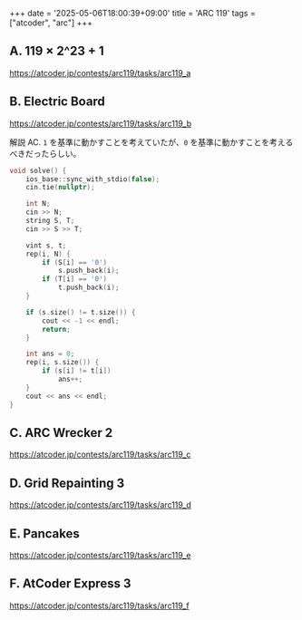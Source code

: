 +++
date = '2025-05-06T18:00:39+09:00'
title = 'ARC 119'
tags = ["atcoder", "arc"]
+++
## A. 119 × 2^23 + 1

<https://atcoder.jp/contests/arc119/tasks/arc119_a>

## B. Electric Board

<https://atcoder.jp/contests/arc119/tasks/arc119_b>

解説 AC.
`1` を基準に動かすことを考えていたが、`0` を基準に動かすことを考えるべきだったらしい。

```cpp
void solve() {
    ios_base::sync_with_stdio(false);
    cin.tie(nullptr);

    int N;
    cin >> N;
    string S, T;
    cin >> S >> T;

    vint s, t;
    rep(i, N) {
        if (S[i] == '0')
            s.push_back(i);
        if (T[i] == '0')
            t.push_back(i);
    }

    if (s.size() != t.size()) {
        cout << -1 << endl;
        return;
    }

    int ans = 0;
    rep(i, s.size()) {
        if (s[i] != t[i])
            ans++;
    }
    cout << ans << endl;
}
```

## C. ARC Wrecker 2

<https://atcoder.jp/contests/arc119/tasks/arc119_c>

## D. Grid Repainting 3

<https://atcoder.jp/contests/arc119/tasks/arc119_d>

## E. Pancakes

<https://atcoder.jp/contests/arc119/tasks/arc119_e>

## F. AtCoder Express 3

<https://atcoder.jp/contests/arc119/tasks/arc119_f>
